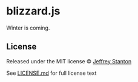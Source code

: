 # blizzard.js

Winter is coming.


## License

Released under the MIT license © [Jeffrey Stanton](https://github.com/jffry)

See [LICENSE.md](LICENSE.md) for full license text
